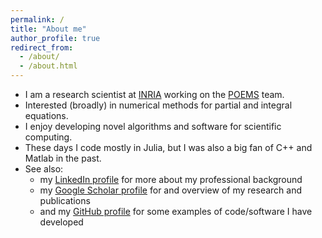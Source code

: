 ```yaml
---
permalink: /
title: "About me"
author_profile: true
redirect_from: 
  - /about/
  - /about.html
---
```


- I am a research scientist at
[INRIA](https://en.wikipedia.org/wiki/French_Institute_for_Research_in_Computer_Science_and_Automation)
working on the [POEMS](https://poems.ensta-paris.fr) team.
- Interested (broadly) in numerical methods for partial and integral equations.
- I enjoy developing novel algorithms and software for scientific computing.
- These days I code mostly in Julia, but I was also a big fan of C++ and Matlab
  in the past.
- See also:
  - my [LinkedIn profile](https://www.linkedin.com/in/luiz-faria/) for more about
    my professional background
  - my [Google Scholar
    profile](https://scholar.google.com/citations?user=8Z6Z9YQAAAAJ&hl=en) for
    and overview of my research and publications
  - and my [GitHub profile](https://github.com/maltezfaria) for some examples of
    code/software I have developed
